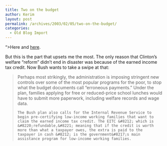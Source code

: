 ```yaml
---
title: Two on the budget
author: Kerim
layout: post
permalink: /archives/2003/02/05/two-on-the-budget/
categories:
  - Old Blog Import
---
```

<a />  
&#8220;>Here and <a href="http://www.j-bradford-delong.net/movable_type/archives/001541.html" onclick="_gaq.push(['_trackEvent', 'outbound-article', 'http://www.j-bradford-delong.net/movable_type/archives/001541.html', 'here']);" >here</a>.

But this is the part that upsets me the most. The only reason that Clinton&#8217;s welfare &#8220;reform&#8221; didn&#8217;t end in disaster was because of the earned income tax credit. Now Bush wants to take a swipe at that:


>   Perhaps most strikingly, the administration is imposing stringent new controls over some of the most popular programs for the poor, to stop what the budget documents call &#8220;erroneous payments.&#8221; Under the plan, families applying for free or reduced-price school lunches would have to submit more paperwork, including welfare records and wage data. 
>   
>   
>     The Bush plan also calls for the Internal Revenue Service to begin pre-certifying low-income working families that want to claim the earned income tax credit. The EITC &#8212; which is &#8220;refundable,&#8221; meaning that if the credit is worth more than what a taxpayer owes, the extra is paid to the taxpayer in cash &#8212; is the government&#8217;s main assistance program for low-income working families.
>   


